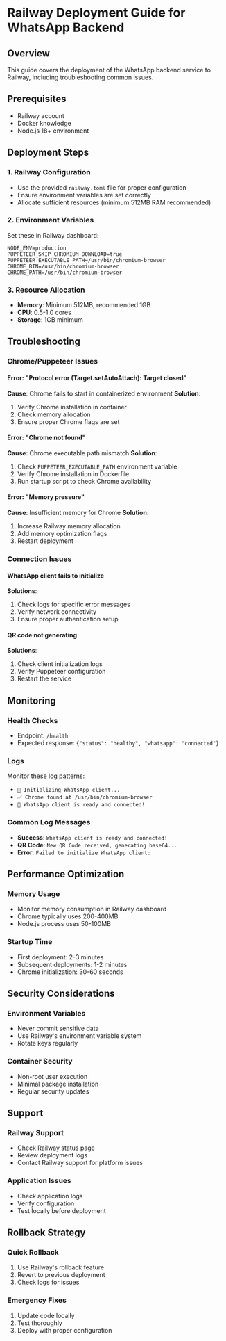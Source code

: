 # Railway Deployment Guide for WhatsApp Backend

## Overview
This guide covers the deployment of the WhatsApp backend service to Railway, including troubleshooting common issues.

## Prerequisites
- Railway account
- Docker knowledge
- Node.js 18+ environment

## Deployment Steps

### 1. Railway Configuration
- Use the provided `railway.toml` file for proper configuration
- Ensure environment variables are set correctly
- Allocate sufficient resources (minimum 512MB RAM recommended)

### 2. Environment Variables
Set these in Railway dashboard:
```
NODE_ENV=production
PUPPETEER_SKIP_CHROMIUM_DOWNLOAD=true
PUPPETEER_EXECUTABLE_PATH=/usr/bin/chromium-browser
CHROME_BIN=/usr/bin/chromium-browser
CHROME_PATH=/usr/bin/chromium-browser
```

### 3. Resource Allocation
- **Memory**: Minimum 512MB, recommended 1GB
- **CPU**: 0.5-1.0 cores
- **Storage**: 1GB minimum

## Troubleshooting

### Chrome/Puppeteer Issues

#### Error: "Protocol error (Target.setAutoAttach): Target closed"
**Cause**: Chrome fails to start in containerized environment
**Solution**:
1. Verify Chrome installation in container
2. Check memory allocation
3. Ensure proper Chrome flags are set

#### Error: "Chrome not found"
**Cause**: Chrome executable path mismatch
**Solution**:
1. Check `PUPPETEER_EXECUTABLE_PATH` environment variable
2. Verify Chrome installation in Dockerfile
3. Run startup script to check Chrome availability

#### Error: "Memory pressure"
**Cause**: Insufficient memory for Chrome
**Solution**:
1. Increase Railway memory allocation
2. Add memory optimization flags
3. Restart deployment

### Connection Issues

#### WhatsApp client fails to initialize
**Solutions**:
1. Check logs for specific error messages
2. Verify network connectivity
3. Ensure proper authentication setup

#### QR code not generating
**Solutions**:
1. Check client initialization logs
2. Verify Puppeteer configuration
3. Restart the service

## Monitoring

### Health Checks
- Endpoint: `/health`
- Expected response: `{"status": "healthy", "whatsapp": "connected"}`

### Logs
Monitor these log patterns:
- `🚀 Initializing WhatsApp client...`
- `✅ Chrome found at /usr/bin/chromium-browser`
- `🎉 WhatsApp client is ready and connected!`

### Common Log Messages
- **Success**: `WhatsApp client is ready and connected!`
- **QR Code**: `New QR Code received, generating base64...`
- **Error**: `Failed to initialize WhatsApp client:`

## Performance Optimization

### Memory Usage
- Monitor memory consumption in Railway dashboard
- Chrome typically uses 200-400MB
- Node.js process uses 50-100MB

### Startup Time
- First deployment: 2-3 minutes
- Subsequent deployments: 1-2 minutes
- Chrome initialization: 30-60 seconds

## Security Considerations

### Environment Variables
- Never commit sensitive data
- Use Railway's environment variable system
- Rotate keys regularly

### Container Security
- Non-root user execution
- Minimal package installation
- Regular security updates

## Support

### Railway Support
- Check Railway status page
- Review deployment logs
- Contact Railway support for platform issues

### Application Issues
- Check application logs
- Verify configuration
- Test locally before deployment

## Rollback Strategy

### Quick Rollback
1. Use Railway's rollback feature
2. Revert to previous deployment
3. Check logs for issues

### Emergency Fixes
1. Update code locally
2. Test thoroughly
3. Deploy with proper configuration
